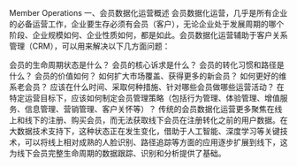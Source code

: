 Member Operations
一、会员数据化运营概述
会员数据化运营，几乎是所有企业的必备运营工作，企业要生存必须有会员（客户），无论企业处于发展周期的哪个阶段、企业规模如何、企业性质如何，都是如此。会员数据化运营辅助于客户关系管理（CRM），可以用来解决以下几方面问题：

会员的生命周期状态是什么？
会员的核心诉求是什么？
会员的转化习惯和路径是什么？
会员的价值如何？
如何扩大市场覆盖、获得更多的新会员？
如何更好的维系老会员？
应该在什么时间、采取何种措施、针对哪些会员做哪些运营活动？
在特定运营目标下，应该如何制定会员管理策略（包括行为管理、体验管理、增值服务、信息管理、营销管理、客户关怀等）？
传统的会员数据化运营更多聚焦在线上和线下的注册、购买会员，而无法获取线下会员在注册转化之前的用户数据。在大数据技术支持下，这种状态正在发生变化，借助于人工智能、深度学习等关键技术，可以将线上相对成熟的人脸识别、路径追踪等方面的应用逐步扩展到线下，这为线下会员完整生命周期的数据跟踪、识别和分析提供了基础。
